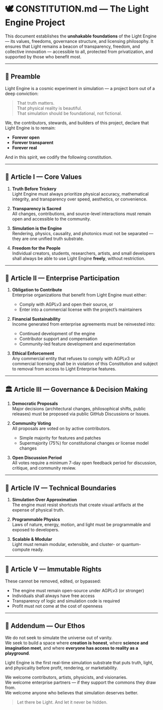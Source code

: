 
# 🕊️ CONSTITUTION.md — The Light Engine Project

This document establishes the **unshakable foundations** of the Light Engine — its values, freedoms, governance structure, and licensing philosophy. It ensures that Light remains a beacon of transparency, freedom, and collective innovation — accessible to all, protected from privatization, and supported by those who benefit most.

---

## 🌟 Preamble

Light Engine is a cosmic experiment in simulation — a project born out of a deep conviction:

> That truth matters.  
> That physical reality is beautiful.  
> That simulation should be foundational, not fictional.

We, the contributors, stewards, and builders of this project, declare that Light Engine is to remain:

- **Forever open**
- **Forever transparent**
- **Forever real**

And in this spirit, we codify the following constitution.

---

## 📜 Article I — Core Values

1. **Truth Before Trickery**  
   Light Engine must always prioritize physical accuracy, mathematical integrity, and transparency over speed, aesthetics, or convenience.

2. **Transparency is Sacred**  
   All changes, contributions, and source-level interactions must remain open and accessible to the community.

3. **Simulation is the Engine**  
   Rendering, physics, causality, and photonics must not be separated — they are one unified truth substrate.

4. **Freedom for the People**  
   Individual creators, students, researchers, artists, and small developers shall always be able to use Light Engine **freely**, without restriction.

---

## 💼 Article II — Enterprise Participation

1. **Obligation to Contribute**  
   Enterprise organizations that benefit from Light Engine must either:
   - Comply with AGPLv3 and open their source, or
   - Enter into a commercial license with the project’s maintainers

2. **Financial Sustainability**  
   Income generated from enterprise agreements must be reinvested into:
   - Continued development of the engine
   - Contributor support and compensation
   - Community-led feature development and experimentation

3. **Ethical Enforcement**  
   Any commercial entity that refuses to comply with AGPLv3 or commercial licensing shall be in violation of this Constitution and subject to removal from access to Light Enterprise features.

---

## 🏛️ Article III — Governance & Decision Making

1. **Democratic Proposals**  
   Major decisions (architectural changes, philosophical shifts, public releases) must be proposed via public GitHub Discussions or Issues.

2. **Community Voting**  
   All proposals are voted on by active contributors.  
   - Simple majority for features and patches  
   - Supermajority (75%) for constitutional changes or license model changes

3. **Open Discussion Period**  
   All votes require a minimum 7-day open feedback period for discussion, critique, and community review.

---

## 🧬 Article IV — Technical Boundaries

1. **Simulation Over Approximation**  
   The engine must resist shortcuts that create visual artifacts at the expense of physical truth.

2. **Programmable Physics**  
   Laws of nature, energy, motion, and light must be programmable and exposed to developers.

3. **Scalable & Modular**  
   Light must remain modular, extensible, and cluster- or quantum-compute ready.

---

## 🔐 Article V — Immutable Rights

These cannot be removed, edited, or bypassed:

- The engine must remain open-source under AGPLv3 (or stronger)
- Individuals shall always have free access
- Transparency of logic and simulation code is required
- Profit must not come at the cost of openness

---

## 📜 Addendum — Our Ethos

We do not seek to simulate the universe out of vanity.  
We seek to build a space where **creation is honest**, where **science and imagination meet**, and where **everyone has access to reality as a playground**.

Light Engine is the first real-time simulation substrate that puts truth, light, and physicality before profit, rendering, or marketability.

We welcome contributors, artists, physicists, and visionaries.  
We welcome enterprise partners — if they support the commons they draw from.  
We welcome anyone who believes that simulation deserves better.

> Let there be Light. And let it never be hidden.

